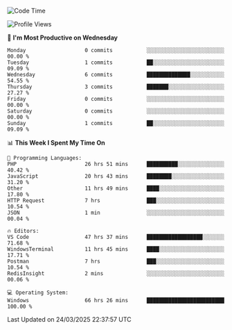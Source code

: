 <!--START_SECTION:waka-->
![Code Time](http://img.shields.io/badge/Code%20Time-4%2C431%20hrs%2042%20mins-blue)

![Profile Views](http://img.shields.io/badge/Profile%20Views-0-blue)

📅 **I'm Most Productive on Wednesday** 

```text
Monday                   0 commits           ░░░░░░░░░░░░░░░░░░░░░░░░░   00.00 % 
Tuesday                  1 commits           ██░░░░░░░░░░░░░░░░░░░░░░░   09.09 % 
Wednesday                6 commits           ██████████████░░░░░░░░░░░   54.55 % 
Thursday                 3 commits           ███████░░░░░░░░░░░░░░░░░░   27.27 % 
Friday                   0 commits           ░░░░░░░░░░░░░░░░░░░░░░░░░   00.00 % 
Saturday                 0 commits           ░░░░░░░░░░░░░░░░░░░░░░░░░   00.00 % 
Sunday                   1 commits           ██░░░░░░░░░░░░░░░░░░░░░░░   09.09 % 
```


📊 **This Week I Spent My Time On** 

```text
💬 Programming Languages: 
PHP                      26 hrs 51 mins      ██████████░░░░░░░░░░░░░░░   40.42 % 
JavaScript               20 hrs 43 mins      ████████░░░░░░░░░░░░░░░░░   31.20 % 
Other                    11 hrs 49 mins      ████░░░░░░░░░░░░░░░░░░░░░   17.80 % 
HTTP Request             7 hrs               ███░░░░░░░░░░░░░░░░░░░░░░   10.54 % 
JSON                     1 min               ░░░░░░░░░░░░░░░░░░░░░░░░░   00.04 % 

🔥 Editors: 
VS Code                  47 hrs 37 mins      ██████████████████░░░░░░░   71.68 % 
WindowsTerminal          11 hrs 45 mins      ████░░░░░░░░░░░░░░░░░░░░░   17.71 % 
Postman                  7 hrs               ███░░░░░░░░░░░░░░░░░░░░░░   10.54 % 
RedisInsight             2 mins              ░░░░░░░░░░░░░░░░░░░░░░░░░   00.06 % 

💻 Operating System: 
Windows                  66 hrs 26 mins      █████████████████████████   100.00 % 
```


 Last Updated on 24/03/2025 22:37:57 UTC
<!--END_SECTION:waka-->
